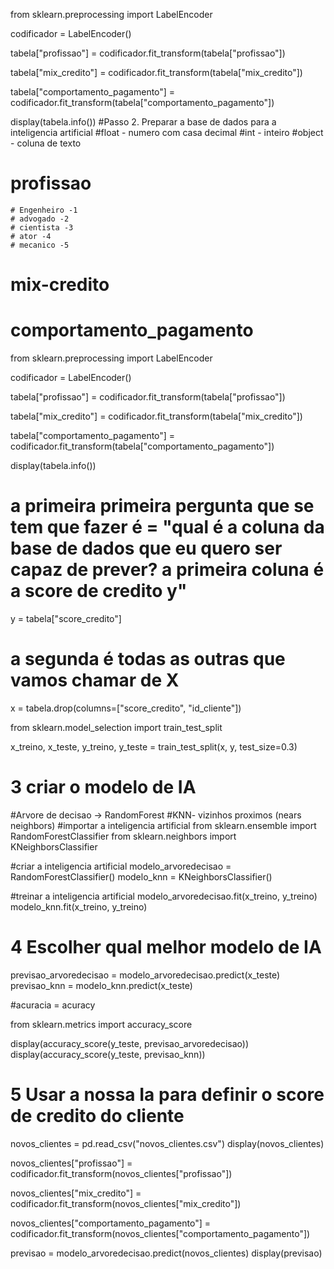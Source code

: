 from sklearn.preprocessing import LabelEncoder

codificador = LabelEncoder()

tabela["profissao"] = codificador.fit_transform(tabela["profissao"])

tabela["mix_credito"] = codificador.fit_transform(tabela["mix_credito"])

tabela["comportamento_pagamento"] = codificador.fit_transform(tabela["comportamento_pagamento"])

display(tabela.info())
#Passo 2. Preparar a base de dados para a inteligencia artificial
#float - numero com casa decimal 
#int -  inteiro 
#object - coluna de texto
# profissao
    # Engenheiro -1 
    # advogado -2
    # cientista -3
    # ator -4
    # mecanico -5

# mix-credito
# comportamento_pagamento

from sklearn.preprocessing import LabelEncoder

codificador = LabelEncoder()

tabela["profissao"] = codificador.fit_transform(tabela["profissao"])

tabela["mix_credito"] = codificador.fit_transform(tabela["mix_credito"])

tabela["comportamento_pagamento"] = codificador.fit_transform(tabela["comportamento_pagamento"])

display(tabela.info())
# a primeira primeira pergunta que se tem que fazer é = "qual é a coluna da base de dados que eu quero ser capaz de prever? a primeira coluna é a score de credito y"
y = tabela["score_credito"]
# a segunda é todas as outras que vamos chamar de X
x = tabela.drop(columns=["score_credito", "id_cliente"])

from sklearn.model_selection import train_test_split

x_treino, x_teste, y_treino, y_teste = train_test_split(x, y, test_size=0.3)

# 3 criar o modelo de IA

#Arvore de decisao -> RandomForest
#KNN- vizinhos proximos (nears neighbors)
#importar a inteligencia artificial 
from sklearn.ensemble import RandomForestClassifier
from sklearn.neighbors import KNeighborsClassifier

#criar a inteligencia artificial
modelo_arvoredecisao = RandomForestClassifier()
modelo_knn = KNeighborsClassifier()

#treinar a inteligencia artificial
modelo_arvoredecisao.fit(x_treino, y_treino)
modelo_knn.fit(x_treino, y_treino) 

# 4 Escolher qual melhor modelo de IA
previsao_arvoredecisao = modelo_arvoredecisao.predict(x_teste)
previsao_knn = modelo_knn.predict(x_teste)

#acuracia  = acuracy

from sklearn.metrics import accuracy_score

display(accuracy_score(y_teste, previsao_arvoredecisao))
display(accuracy_score(y_teste, previsao_knn))

# 5 Usar a nossa Ia para definir o score de credito do cliente 

novos_clientes = pd.read_csv("novos_clientes.csv")
display(novos_clientes)

novos_clientes["profissao"] = codificador.fit_transform(novos_clientes["profissao"])

novos_clientes["mix_credito"] = codificador.fit_transform(novos_clientes["mix_credito"])

novos_clientes["comportamento_pagamento"] = codificador.fit_transform(novos_clientes["comportamento_pagamento"])

previsao = modelo_arvoredecisao.predict(novos_clientes)
display(previsao)
